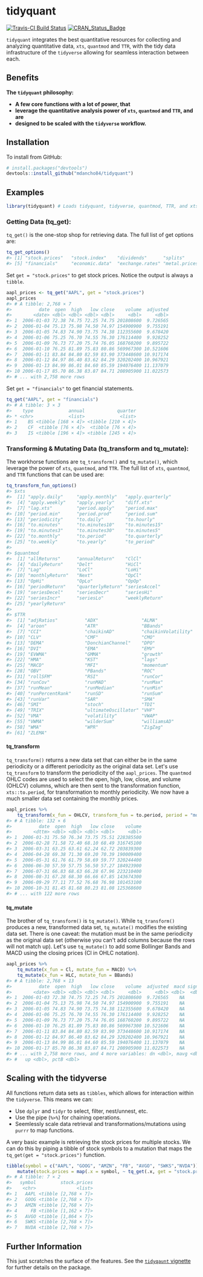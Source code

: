 
<!-- README.md is generated from README.Rmd. Please edit that file -->
tidyquant
=========

[![Travis-CI Build Status](https://travis-ci.org/mdancho84/tidyquant.svg?branch=master)](https://travis-ci.org/mdancho84/tidyquant) [![CRAN\_Status\_Badge](http://www.r-pkg.org/badges/version/tidyquant)](https://cran.r-project.org/package=tidyquant)

`tidyquant` integrates the best quantitative resources for collecting and analyzing quantitative data, `xts`, `quantmod` and `TTR`, with the tidy data infrastructure of the `tidyverse` allowing for seamless interaction between each.

Benefits
--------

**The `tidyquant` philosophy:**

-   **A few core functions with a lot of power, that**
-   **leverage the quantitative analysis power of `xts`, `quantmod` and `TTR`, and are**
-   **designed to be scaled with the `tidyverse` workflow.**

Installation
------------

To install from GitHub:

``` r
# install.packages("devtools")
devtools::install_github("mdancho84/tidyquant")
```

Examples
--------

``` r
library(tidyquant) # Loads tidyquant, tidyverse, quantmod, TTR, and xts
```

### Getting Data (tq\_get):

`tq_get()` is the one-stop shop for retrieving data. The full list of get options are:

``` r
tq_get_options()
#> [1] "stock.prices"   "stock.index"    "dividends"      "splits"        
#> [5] "financials"     "economic.data"  "exchange.rates" "metal.prices"
```

Set `get = "stock.prices"` to get stock prices. Notice the output is always a `tibble`.

``` r
aapl_prices <- tq_get("AAPL", get = "stock.prices")
aapl_prices
#> # A tibble: 2,768 × 7
#>          date  open  high   low close    volume  adjusted
#>        <date> <dbl> <dbl> <dbl> <dbl>     <dbl>     <dbl>
#> 1  2006-01-03 72.38 74.75 72.25 74.75 201808600  9.726565
#> 2  2006-01-04 75.13 75.98 74.50 74.97 154900900  9.755191
#> 3  2006-01-05 74.83 74.90 73.75 74.38 112355600  9.678420
#> 4  2006-01-06 75.25 76.70 74.55 76.30 176114400  9.928252
#> 5  2006-01-09 76.73 77.20 75.74 76.05 168760200  9.895722
#> 6  2006-01-10 76.25 81.89 75.83 80.86 569967300 10.521606
#> 7  2006-01-11 83.84 84.80 82.59 83.90 373448600 10.917174
#> 8  2006-01-12 84.97 86.40 83.62 84.29 320202400 10.967921
#> 9  2006-01-13 84.99 86.01 84.60 85.59 194076400 11.137079
#> 10 2006-01-17 85.70 86.38 83.87 84.71 208905900 11.022573
#> # ... with 2,758 more rows
```

Set `get = "financials"` to get financial statements.

``` r
tq_get("AAPL", get = "financials")
#> # A tibble: 3 × 3
#>    type             annual            quarter
#> * <chr>             <list>             <list>
#> 1    BS <tibble [168 × 4]> <tibble [210 × 4]>
#> 2    CF  <tibble [76 × 4]>  <tibble [76 × 4]>
#> 3    IS <tibble [196 × 4]> <tibble [245 × 4]>
```

### Transforming & Mutating Data (tq\_transform and tq\_mutate):

The workhorse functions are `tq_transform()` and `tq_mutate()`, which leverage the power of `xts`, `quantmod`, and `TTR`. The full list of `xts`, `quantmod`, and `TTR` functions that can be used are:

``` r
tq_transform_fun_options()
#> $xts
#>  [1] "apply.daily"     "apply.monthly"   "apply.quarterly"
#>  [4] "apply.weekly"    "apply.yearly"    "diff.xts"       
#>  [7] "lag.xts"         "period.apply"    "period.max"     
#> [10] "period.min"      "period.prod"     "period.sum"     
#> [13] "periodicity"     "to.daily"        "to.hourly"      
#> [16] "to.minutes"      "to.minutes10"    "to.minutes15"   
#> [19] "to.minutes3"     "to.minutes30"    "to.minutes5"    
#> [22] "to.monthly"      "to.period"       "to.quarterly"   
#> [25] "to.weekly"       "to.yearly"       "to_period"      
#> 
#> $quantmod
#>  [1] "allReturns"      "annualReturn"    "ClCl"           
#>  [4] "dailyReturn"     "Delt"            "HiCl"           
#>  [7] "Lag"             "LoCl"            "LoHi"           
#> [10] "monthlyReturn"   "Next"            "OpCl"           
#> [13] "OpHi"            "OpLo"            "OpOp"           
#> [16] "periodReturn"    "quarterlyReturn" "seriesAccel"    
#> [19] "seriesDecel"     "seriesDecr"      "seriesHi"       
#> [22] "seriesIncr"      "seriesLo"        "weeklyReturn"   
#> [25] "yearlyReturn"   
#> 
#> $TTR
#>  [1] "adjRatios"          "ADX"                "ALMA"              
#>  [4] "aroon"              "ATR"                "BBands"            
#>  [7] "CCI"                "chaikinAD"          "chaikinVolatility" 
#> [10] "CLV"                "CMF"                "CMO"               
#> [13] "DEMA"               "DonchianChannel"    "DPO"               
#> [16] "DVI"                "EMA"                "EMV"               
#> [19] "EVWMA"              "GMMA"               "growth"            
#> [22] "HMA"                "KST"                "lags"              
#> [25] "MACD"               "MFI"                "momentum"          
#> [28] "OBV"                "PBands"             "ROC"               
#> [31] "rollSFM"            "RSI"                "runCor"            
#> [34] "runCov"             "runMAD"             "runMax"            
#> [37] "runMean"            "runMedian"          "runMin"            
#> [40] "runPercentRank"     "runSD"              "runSum"            
#> [43] "runVar"             "SAR"                "SMA"               
#> [46] "SMI"                "stoch"              "TDI"               
#> [49] "TRIX"               "ultimateOscillator" "VHF"               
#> [52] "VMA"                "volatility"         "VWAP"              
#> [55] "VWMA"               "wilderSum"          "williamsAD"        
#> [58] "WMA"                "WPR"                "ZigZag"            
#> [61] "ZLEMA"
```

#### tq\_transform

`tq_transform()` returns a new data set that can either be in the same periodicity or a different periodicity as the original data set. Let's use `tq_transform` to transform the periodicity of the `aapl_prices`. The `quantmod` OHLC codes are used to select the open, high, low, close, and volume (OHLCV) columns, which are then sent to the transformation function, `xts::to.period`, for transformation to monthly periodicity. We now have a much smaller data set containing the monthly prices.

``` r
aapl_prices %>%
    tq_transform(x_fun = OHLCV, transform_fun = to.period, period = "months")
#> # A tibble: 132 × 6
#>          date  open  high   low close    volume
#>        <dttm> <dbl> <dbl> <dbl> <dbl>     <dbl>
#> 1  2006-01-31 75.50 76.34 73.75 75.51 228385500
#> 2  2006-02-28 71.58 72.40 68.10 68.49 316745100
#> 3  2006-03-31 63.25 63.61 62.24 62.72 203839300
#> 4  2006-04-28 69.38 71.30 69.20 70.39 190009400
#> 5  2006-05-31 61.76 61.79 58.69 59.77 320244400
#> 6  2006-06-30 57.59 57.75 56.50 57.27 184923900
#> 7  2006-07-31 66.83 68.63 66.28 67.96 223210400
#> 8  2006-08-31 67.28 68.30 66.66 67.85 143674300
#> 9  2006-09-29 77.11 77.52 76.68 76.98 101453100
#> 10 2006-10-31 81.45 81.68 80.23 81.08 125368600
#> # ... with 122 more rows
```

#### tq\_mutate

The brother of `tq_transform()` is `tq_mutate()`. While `tq_transform()` produces a new, transformed data set, `tq_mutate()` modifies the existing data set. There is one caveat: the mutation must be in the same periodicity as the original data set (otherwise you can't add columns because the rows will not match up). Let's use `tq_mutate()` to add some Bollinger Bands and MACD using the closing prices (Cl in OHLC notation).

``` r
aapl_prices %>%
    tq_mutate(x_fun = Cl, mutate_fun = MACD) %>%
    tq_mutate(x_fun = HLC, mutate_fun = BBands)
#> # A tibble: 2,768 × 13
#>          date  open  high   low close    volume  adjusted  macd signal
#>        <date> <dbl> <dbl> <dbl> <dbl>     <dbl>     <dbl> <dbl>  <dbl>
#> 1  2006-01-03 72.38 74.75 72.25 74.75 201808600  9.726565    NA     NA
#> 2  2006-01-04 75.13 75.98 74.50 74.97 154900900  9.755191    NA     NA
#> 3  2006-01-05 74.83 74.90 73.75 74.38 112355600  9.678420    NA     NA
#> 4  2006-01-06 75.25 76.70 74.55 76.30 176114400  9.928252    NA     NA
#> 5  2006-01-09 76.73 77.20 75.74 76.05 168760200  9.895722    NA     NA
#> 6  2006-01-10 76.25 81.89 75.83 80.86 569967300 10.521606    NA     NA
#> 7  2006-01-11 83.84 84.80 82.59 83.90 373448600 10.917174    NA     NA
#> 8  2006-01-12 84.97 86.40 83.62 84.29 320202400 10.967921    NA     NA
#> 9  2006-01-13 84.99 86.01 84.60 85.59 194076400 11.137079    NA     NA
#> 10 2006-01-17 85.70 86.38 83.87 84.71 208905900 11.022573    NA     NA
#> # ... with 2,758 more rows, and 4 more variables: dn <dbl>, mavg <dbl>,
#> #   up <dbl>, pctB <dbl>
```

Scaling with the tidyverse
--------------------------

All functions return data sets as `tibbles`, which allows for interaction within the `tidyverse`. This means we can:

-   Use `dplyr` and `tidyr` to select, filter, nest/unnest, etc.
-   Use the pipe (`%>%`) for chaining operations.
-   Seemlessly scale data retrieval and transformations/mutations using `purrr` to map functions.

A very basic example is retrieving the stock prices for multiple stocks. We can do this by piping a tibble of stock symbols to a mutation that maps the `tq_get(get = "stock.prices")` function.

``` r
tibble(symbol = c("AAPL", "GOOG", "AMZN", "FB", "AVGO", "SWKS","NVDA")) %>%
    mutate(stock.prices = map(.x = symbol, ~ tq_get(.x, get = "stock.prices")))
#> # A tibble: 7 × 2
#>   symbol         stock.prices
#>    <chr>               <list>
#> 1   AAPL <tibble [2,768 × 7]>
#> 2   GOOG <tibble [2,768 × 7]>
#> 3   AMZN <tibble [2,768 × 7]>
#> 4     FB <tibble [1,162 × 7]>
#> 5   AVGO <tibble [1,864 × 7]>
#> 6   SWKS <tibble [2,768 × 7]>
#> 7   NVDA <tibble [2,768 × 7]>
```

Further Information
-------------------

This just scratches the surface of the features. See the [`tidyqaunt` vignette](vignettes/tidyquant.md) for further details on the package.
